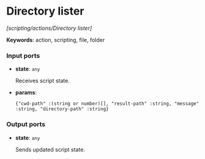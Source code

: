 # Directory lister

_[scripting/actions/Directory lister]_

__Keywords__: action, scripting, file, folder

### Input ports

* __state__: ` any `

    Receives script state.


* __params__: 
    ```
    {"cwd-path" :(string or number)[], "result-path" :string, "message" :string, "directory-path" :string}
    ```

### Output ports

* __state__: ` any `

    Sends updated script state.

